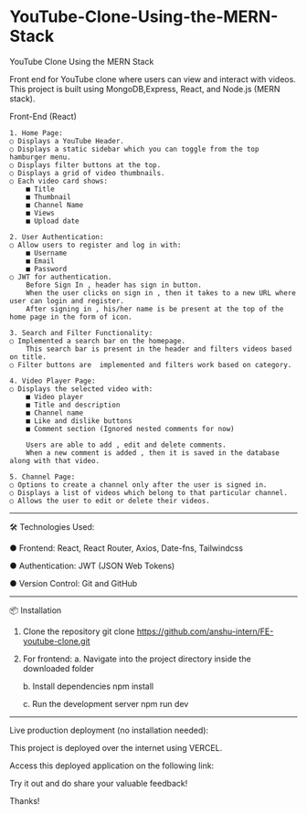 # YouTube-Clone-Using-the-MERN-Stack
YouTube Clone Using the MERN Stack

Front end for YouTube clone where users can view and interact with videos.
This project is built using MongoDB,Express, React, and Node.js (MERN stack).


Front-End (React)

    1. Home Page:
    ○ Displays a YouTube Header.
    ○ Displays a static sidebar which you can toggle from the top hamburger menu.
    ○ Displays filter buttons at the top.
    ○ Displays a grid of video thumbnails.
    ○ Each video card shows:
        ■ Title
        ■ Thumbnail
        ■ Channel Name
        ■ Views
        ■ Upload date
        
    2. User Authentication:
    ○ Allow users to register and log in with:
        ■ Username
        ■ Email
        ■ Password
    ○ JWT for authentication.
        Before Sign In , header has sign in button.
        When the user clicks on sign in , then it takes to a new URL where user can login and register.
        After signing in , his/her name is be present at the top of the home page in the form of icon.

    3. Search and Filter Functionality:
    ○ Implemented a search bar on the homepage.
        This search bar is present in the header and filters videos based on title.
    ○ Filter buttons are  implemented and filters work based on category.

    4. Video Player Page:
    ○ Displays the selected video with:
        ■ Video player
        ■ Title and description
        ■ Channel name
        ■ Like and dislike buttons
        ■ Comment section (Ignored nested comments for now)

        Users are able to add , edit and delete comments. 
        When a new comment is added , then it is saved in the database along with that video.

    5. Channel Page:
    ○ Options to create a channel only after the user is signed in.
    ○ Displays a list of videos which belong to that particular channel.
    ○ Allows the user to edit or delete their videos.


------------------------------------------------------------------------------------------------------------------------------

🛠️ Technologies Used:

● Frontend:         React, React Router, Axios, Date-fns, Tailwindcss

● Authentication:   JWT (JSON Web Tokens)

● Version Control:  Git and GitHub


--------------------------------------------------------------------------------------------------------------------------------

📦 Installation

1. Clone the repository
    git clone https://github.com/anshu-intern/FE-youtube-clone.git

2. For frontend: 
    a. Navigate into the project directory inside the downloaded folder

    b. Install dependencies
        npm install

    c. Run the development server
        npm run dev

-----------------------------------------------------------------------------------------------------------------------------

Live production deployment (no installation needed):

This project is deployed over the internet using VERCEL.

Access this deployed application on the following link: 

Try it out and do share your valuable feedback!

Thanks!
